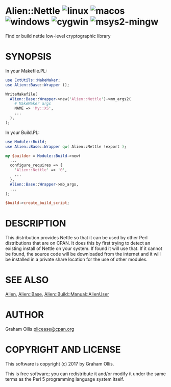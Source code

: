 # Alien::Nettle ![linux](https://github.com/uperl/Alien-Nettle/workflows/linux/badge.svg) ![macos](https://github.com/uperl/Alien-Nettle/workflows/macos/badge.svg) ![windows](https://github.com/uperl/Alien-Nettle/workflows/windows/badge.svg) ![cygwin](https://github.com/uperl/Alien-Nettle/workflows/cygwin/badge.svg) ![msys2-mingw](https://github.com/uperl/Alien-Nettle/workflows/msys2-mingw/badge.svg)

Find or build nettle low-level cryptographic library

# SYNOPSIS

In your Makefile.PL:

```perl
use ExtUtils::MakeMaker;
use Alien::Base::Wrapper ();

WriteMakefile(
  Alien::Base::Wrapper->new('Alien::Nettle')->mm_args2(
    # MakeMaker args
    NAME => 'My::XS',
    ...
  ),
);
```

In your Build.PL:

```perl
use Module::Build;
use Alien::Base::Wrapper qw( Alien::Nettle !export );

my $builder = Module::Build->new(
  ...
  configure_requires => {
    'Alien::Nettle' => '0',
    ...
  },
  Alien::Base::Wrapper->mb_args,
  ...
);

$build->create_build_script;
```

# DESCRIPTION

This distribution provides Nettle so that it can be used by other
Perl distributions that are on CPAN.  It does this by first trying to
detect an existing install of Nettle on your system.  If found it
will use that.  If it cannot be found, the source code will be downloaded
from the internet and it will be installed in a private share location
for the use of other modules.

# SEE ALSO

[Alien](https://metacpan.org/pod/Alien), [Alien::Base](https://metacpan.org/pod/Alien::Base), [Alien::Build::Manual::AlienUser](https://metacpan.org/pod/Alien::Build::Manual::AlienUser)

# AUTHOR

Graham Ollis <plicease@cpan.org>

# COPYRIGHT AND LICENSE

This software is copyright (c) 2017 by Graham Ollis.

This is free software; you can redistribute it and/or modify it under
the same terms as the Perl 5 programming language system itself.
